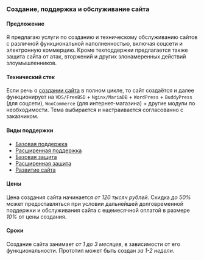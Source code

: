 ### Создание, поддержка и обслуживание сайта

#### Предложение

Я предлагаю услуги по созданию и техническому обслуживанию сайтов с различной функциональной наполненностью, включая соцсети и электронную коммерцию. Кроме техподдержки предлагается также защита сайта от атак, вторжений и других злонамеренных действий злоумышленников.

#### Технический стек

Если речь о [создании сайта](https://github.com/komstin/Website/blob/master/Support/Init.md) в полном цикле, то сайт создаётся и далее функционирует на `VDS/FreeBSD` + `Nginx/MariaDB` + `WordPress` + `BuddyPress` (для соцсети), `WooCommerce` (для интернет-магазина) + другие модули по необходимости. Тема выбирается и настраивается согласованно с заказчиком.

#### Виды поддержки

- [Базовая поддержка](https://github.com/komstin/Website/blob/master/Support/Basic.md)
- [Расширенная поддержка](https://github.com/komstin/Website/blob/master/Support/Extended.md)
- [Базовая защита](https://github.com/komstin/Website/blob/master/Support/Security.md)
- [Расширенная защита](https://github.com/komstin/Website/blob/master/Support/Hardening.md)
- [Развитие сайта](https://github.com/komstin/Website/blob/master/Support/Development.md)

#### Цены

Цена создания сайта начинается *от 120 тысяч рублей*. Скидка *до 50%* может предоставляться при условии дальнейшей долговременной поддержки и обслуживания сайта с ещемесячной оплатой в размере *10%* от цены создания.

#### Сроки

Создание сайта занимает *от 1 до 3 месяцев*, в зависимости от его функциональности. Прототип может быть создан *за 1-2 недели*.
